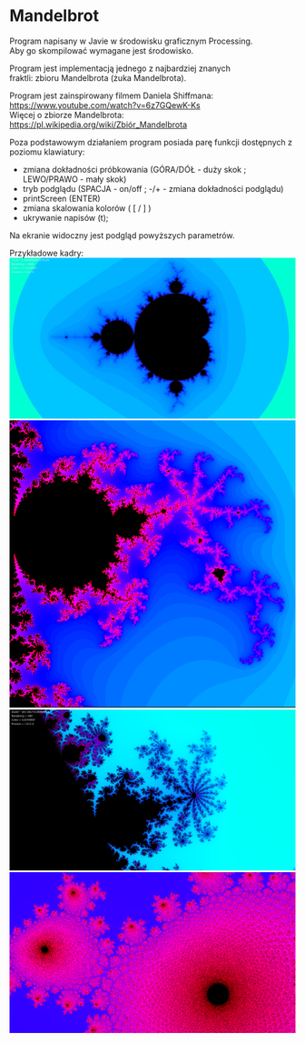 # Mandelbrot
Program napisany w Javie w środowisku graficznym Processing.  
Aby go skompilować wymagane jest środowisko.  
  
Program jest implementacją jednego z najbardziej znanych  
fraktli: zbioru Mandelbrota (żuka Mandelbrota).  
  
Program jest zainspirowany filmem Daniela Shiffmana:  
https://www.youtube.com/watch?v=6z7GQewK-Ks  
Więcej o zbiorze Mandelbrota:  
https://pl.wikipedia.org/wiki/Zbiór_Mandelbrota  
  
Poza podstawowym działaniem program posiada parę funkcji dostępnych z poziomu klawiatury:  
- zmiana dokładności próbkowania (GÓRA/DÓŁ - duży skok ; LEWO/PRAWO - mały skok)  
- tryb podglądu (SPACJA - on/off ; -/+ - zmiana dokładności podglądu)  
- printScreen (ENTER)  
- zmiana skalowania kolorów ( [ / ] )  
- ukrywanie napisów (t);
  
Na ekranie widoczny jest podgląd powyższych parametrów.  

Przykładowe kadry:
![](Pic_01.jpg)  
![](Pic_02.PNG)  
![](Pic_03.png)  
![](Pic_04.PNG)  
